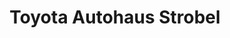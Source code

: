 ---
title: "Toyota Autohaus Strobel"
url: /kempten-allgaeu/toyota-autohaus-strobel/
shop: Autohaus
---